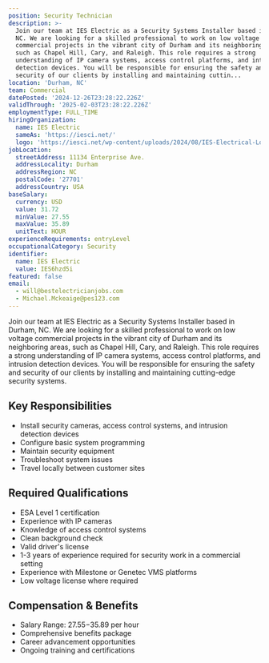 ```yaml
---
position: Security Technician
description: >-
  Join our team at IES Electric as a Security Systems Installer based in Durham,
  NC. We are looking for a skilled professional to work on low voltage
  commercial projects in the vibrant city of Durham and its neighboring areas,
  such as Chapel Hill, Cary, and Raleigh. This role requires a strong
  understanding of IP camera systems, access control platforms, and intrusion
  detection devices. You will be responsible for ensuring the safety and
  security of our clients by installing and maintaining cuttin...
location: 'Durham, NC'
team: Commercial
datePosted: '2024-12-26T23:28:22.226Z'
validThrough: '2025-02-03T23:28:22.226Z'
employmentType: FULL_TIME
hiringOrganization:
  name: IES Electric
  sameAs: 'https://iesci.net/'
  logo: 'https://iesci.net/wp-content/uploads/2024/08/IES-Electrical-Logo-color.png'
jobLocation:
  streetAddress: 11134 Enterprise Ave.
  addressLocality: Durham
  addressRegion: NC
  postalCode: '27701'
  addressCountry: USA
baseSalary:
  currency: USD
  value: 31.72
  minValue: 27.55
  maxValue: 35.89
  unitText: HOUR
experienceRequirements: entryLevel
occupationalCategory: Security
identifier:
  name: IES Electric
  value: IES6hzd5i
featured: false
email:
  - will@bestelectricianjobs.com
  - Michael.Mckeaige@pes123.com
---
```




Join our team at IES Electric as a Security Systems Installer based in Durham, NC. We are looking for a skilled professional to work on low voltage commercial projects in the vibrant city of Durham and its neighboring areas, such as Chapel Hill, Cary, and Raleigh. This role requires a strong understanding of IP camera systems, access control platforms, and intrusion detection devices. You will be responsible for ensuring the safety and security of our clients by installing and maintaining cutting-edge security systems.

## Key Responsibilities

- Install security cameras, access control systems, and intrusion detection devices
- Configure basic system programming
- Maintain security equipment
- Troubleshoot system issues
- Travel locally between customer sites

## Required Qualifications

- ESA Level 1 certification
- Experience with IP cameras
- Knowledge of access control systems
- Clean background check
- Valid driver's license
- 1-3 years of experience required for security work in a commercial setting
- Experience with Milestone or Genetec VMS platforms
- Low voltage license where required

## Compensation & Benefits

- Salary Range: $27.55-$35.89 per hour
- Comprehensive benefits package
- Career advancement opportunities
- Ongoing training and certifications